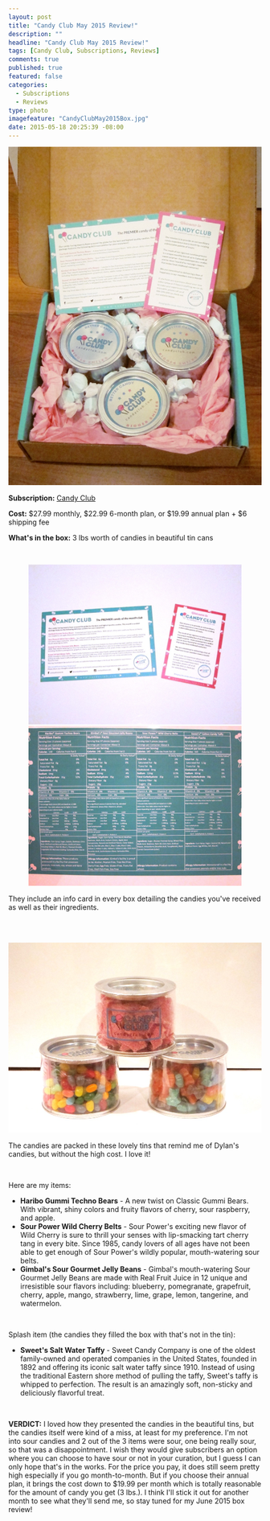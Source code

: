 ```yaml
---
layout: post
title: "Candy Club May 2015 Review!"
description: ""
headline: "Candy Club May 2015 Review!"
tags: [Candy Club, Subscriptions, Reviews]
comments: true
published: true
featured: false
categories: 
  - Subscriptions
  - Reviews
type: photo
imagefeature: "CandyClubMay2015Box.jpg"
date: 2015-05-18 20:25:39 -08:00
---
```


![Candy Club May 2015 Box](/images/CandyClubMay2015OpenBox.jpg)

<p><b>Subscription:</b> <a href="http://http://popsu.gr/vdrb">Candy Club</a></p>
<p><b>Cost:</b> $27.99 monthly, $22.99 6-month plan, or $19.99 annual plan + $6 shipping fee</p>
<p><b>What's in the box:</b> 3 lbs worth of candies in beautiful tin cans</p>
<br>

<figure class="half">
	<img src="/images/CandyClubMay2015Card.jpg">
	<img src="/images/CandyClubMay2015Ingredients.jpg">
</figure>
<p>They include an info card in every box detailing the candies you've received as well as their ingredients.</p>
<br>
<br>

![Candy Club May 2015 Candies](/images/CandyClubMay2015Candies.jpg)
<p>The candies are packed in these lovely tins that remind me of Dylan's candies, but without the high cost. I love it!</p>
<br>

Here are my items:
<ul>
<li><b>Haribo Gummi Techno Bears</b> - A new twist on Classic Gummi Bears. With vibrant, shiny colors and fruity flavors of cherry, sour raspberry, and apple.</li>
<li><b>Sour Power Wild Cherry Belts</b> - Sour Power's exciting new flavor of Wild Cherry is sure to thrill your senses with lip-smacking tart cherry tang in every bite. Since 1985, candy lovers of all ages have not been able to get enough of Sour Power's wildly popular, mouth-watering sour belts.</li>
<li><b>Gimbal's Sour Gourmet Jelly Beans</b> - Gimbal's mouth-watering Sour Gourmet Jelly Beans are made with Real Fruit Juice in 12 unique and irresistible sour flavors including: blueberry, pomegranate, grapefruit, cherry, apple, mango, strawberry, lime, grape, lemon, tangerine, and watermelon.</li>
</ul>
<br>

Splash item (the candies they filled the box with that's not in the tin):
<ul>
<li><b>Sweet's Salt Water Taffy</b> - Sweet Candy Company is one of the oldest family-owned and operated companies in the United States, founded in 1892 and offering its iconic salt water taffy since 1910. Instead of using the traditional Eastern shore method of pulling the taffy, Sweet's taffy is whipped to perfection. The result is an amazingly soft, non-sticky and deliciously flavorful treat.</li>
</ul>
<br>

<p><b>VERDICT:</b> I loved how they presented the candies in the beautiful tins, but the candies itself were kind of a miss, at least for my preference. I'm not into sour candies and 2 out of the 3 items were sour, one being really sour, so that was a disappointment. I wish they would give subscribers an option where you can choose to have sour or not in your curation, but I guess I can only hope that's in the works. 
For the price you pay, it does still seem pretty high especially if you go month-to-month. But if you choose their annual plan, it brings the cost down to $19.99 per month which is totally reasonable for the amount of candy you get (3 lbs.). I think I'll stick it out for another month to see what they'll send me, so stay tuned for my June 2015 box review!</p>
